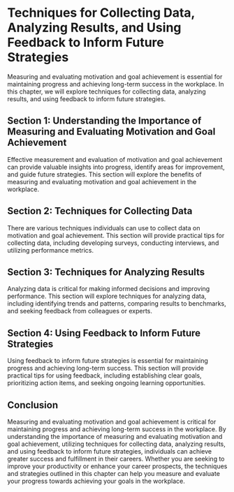Techniques for Collecting Data, Analyzing Results, and Using Feedback to Inform Future Strategies
======================================================================================================================================================================

Measuring and evaluating motivation and goal achievement is essential for maintaining progress and achieving long-term success in the workplace. In this chapter, we will explore techniques for collecting data, analyzing results, and using feedback to inform future strategies.

Section 1: Understanding the Importance of Measuring and Evaluating Motivation and Goal Achievement
---------------------------------------------------------------------------------------------------

Effective measurement and evaluation of motivation and goal achievement can provide valuable insights into progress, identify areas for improvement, and guide future strategies. This section will explore the benefits of measuring and evaluating motivation and goal achievement in the workplace.

Section 2: Techniques for Collecting Data
-----------------------------------------

There are various techniques individuals can use to collect data on motivation and goal achievement. This section will provide practical tips for collecting data, including developing surveys, conducting interviews, and utilizing performance metrics.

Section 3: Techniques for Analyzing Results
-------------------------------------------

Analyzing data is critical for making informed decisions and improving performance. This section will explore techniques for analyzing data, including identifying trends and patterns, comparing results to benchmarks, and seeking feedback from colleagues or experts.

Section 4: Using Feedback to Inform Future Strategies
-----------------------------------------------------

Using feedback to inform future strategies is essential for maintaining progress and achieving long-term success. This section will provide practical tips for using feedback, including establishing clear goals, prioritizing action items, and seeking ongoing learning opportunities.

Conclusion
----------

Measuring and evaluating motivation and goal achievement is critical for maintaining progress and achieving long-term success in the workplace. By understanding the importance of measuring and evaluating motivation and goal achievement, utilizing techniques for collecting data, analyzing results, and using feedback to inform future strategies, individuals can achieve greater success and fulfillment in their careers. Whether you are seeking to improve your productivity or enhance your career prospects, the techniques and strategies outlined in this chapter can help you measure and evaluate your progress towards achieving your goals in the workplace.
